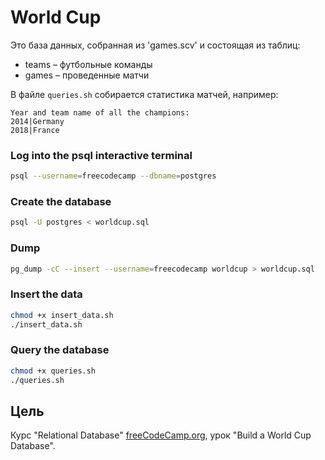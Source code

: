 # World Cup

Это база данных, собранная из 'games.scv' и состоящая из таблиц:

* teams – футбольные команды
* games – проведенные матчи

В файле `queries.sh` собирается статистика матчей, например:

```
Year and team name of all the champions:
2014|Germany
2018|France
```


### Log into the psql interactive terminal 

```sh
psql --username=freecodecamp --dbname=postgres
```

### Create the database

```sh
psql -U postgres < worldcup.sql
```

### Dump

```sh
pg_dump -cC --insert --username=freecodecamp worldcup > worldcup.sql
```

### Insert the data

```sh
chmod +x insert_data.sh
./insert_data.sh
```

### Query the database

```sh
chmod +x queries.sh
./queries.sh
```


## Цель

Курс "Relational Database" [freeCodeCamp.org](https://www.freecodecamp.org/learn/relational-database/), урок "Build a World Cup Database".
